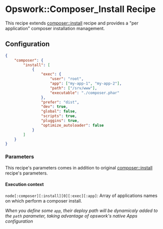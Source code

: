 # Opswork::Composer_Install Recipe

This recipe extends [composer::install](../../composer/doc/install.md) recipe and provides
a "per application" composer installation management.

## Configuration

```json
{
    "composer": {
        "install": [
            {
                "exec": {
                    "user": "root",
                    "app": ["my-app-1", "my-app-2"],
                    "path": ["/srv/www"],
                    "executable": "./composer.phar"
                },
                "prefer": "dist",
                "dev": true,
                "global": false,
                "scripts": true,
                "pluggins": true,
                "optimize_autoloader": false
            }
        ]
    }
}
```

### Parameters

This recipe's parameters comes in addition to original [composer::install](../../composer/doc/install.md) recipe's parameters.

#### Execution context

`node[:composer][:install][0][:exec][:app]`: Array of applications names on which perform a composer install.

*When you define some `app`, their deploy path will be dynamicaly added to the `path` parameter,
taking advantage of opswork's native Apps configuration*